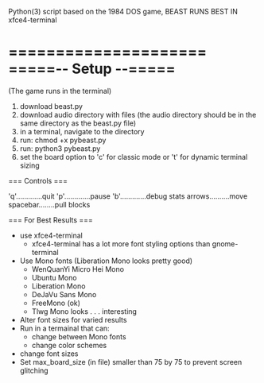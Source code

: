Python(3) script based on the 1984 DOS game, BEAST
RUNS BEST IN xfce4-terminal


=====================
=====-- Setup --=====
=====================

(The game runs in the terminal)

1. download beast.py
2. download audio directory with files 
(the audio directory should be in the same directory as the beast.py file)
3. in a terminal, navigate to the directory
4. run: chmod +x pybeast.py
5. run: python3 pybeast.py
6. set the board option to 'c' for classic mode or 't' for dynamic terminal sizing



=== Controls ===


'q'.............quit
'p'.............pause
'b'.............debug stats
arrows..........move
spacebar........pull blocks


=== For Best Results ===

* use xfce4-terminal
	* xfce4-terminal has a lot more font styling options than gnome-terminal
* Use Mono fonts (Liberation Mono looks pretty good)
 	* WenQuanYi Micro Hei Mono
	* Ubuntu Mono
 	* Liberation Mono
 	* DeJaVu Sans Mono
 	* FreeMono (ok)
 	* Tlwg Mono looks . . . interesting
* Alter font sizes for varied results
* Run in a termainal that can:
	* change between Mono fonts
	* change color schemes
* change font sizes
* Set max_board_size (in file) smaller than 75 by 75 to prevent screen glitching






